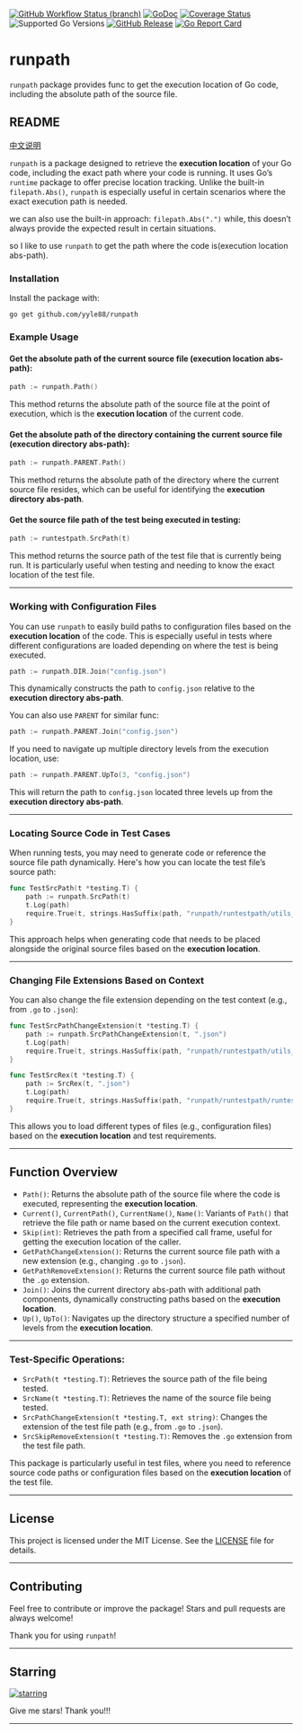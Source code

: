 [![GitHub Workflow Status (branch)](https://img.shields.io/github/actions/workflow/status/yyle88/runpath/release.yml?branch=main&label=BUILD)](https://github.com/yyle88/runpath/actions/workflows/release.yml?query=branch%3Amain)
[![GoDoc](https://pkg.go.dev/badge/github.com/yyle88/runpath)](https://pkg.go.dev/github.com/yyle88/runpath)
[![Coverage Status](https://img.shields.io/coveralls/github/yyle88/runpath/master.svg)](https://coveralls.io/github/yyle88/runpath?branch=main)
![Supported Go Versions](https://img.shields.io/badge/Go-1.22%2C%201.23-lightgrey.svg)
[![GitHub Release](https://img.shields.io/github/release/yyle88/runpath.svg)](https://github.com/yyle88/runpath/releases)
[![Go Report Card](https://goreportcard.com/badge/github.com/yyle88/runpath)](https://goreportcard.com/report/github.com/yyle88/runpath)

# runpath

`runpath` package provides func to get the execution location of Go code, including the absolute path of the source file.

## README

[中文说明](README.zh.md)

`runpath` is a package designed to retrieve the **execution location** of your Go code, including the exact path where your code is running. It uses Go’s `runtime` package to offer precise location tracking. Unlike the built-in `filepath.Abs()`, `runpath` is especially useful in certain scenarios where the exact execution path is needed.

we can also use the built-in approach: ` filepath.Abs(".") ` while, this doesn’t always provide the expected result in certain situations.

so I like to use `runpath` to get the path where the code is(execution location abs-path).

### Installation

Install the package with:

```shell
go get github.com/yyle88/runpath
```

### Example Usage

#### Get the absolute path of the current source file (execution location abs-path):

```go
path := runpath.Path()
```

This method returns the absolute path of the source file at the point of execution, which is the **execution location** of the current code.

#### Get the absolute path of the directory containing the current source file (execution directory abs-path):

```go
path := runpath.PARENT.Path()
```

This method returns the absolute path of the directory where the current source file resides, which can be useful for identifying the **execution directory abs-path**.

#### Get the source file path of the test being executed in testing:

```go
path := runtestpath.SrcPath(t)
```

This method returns the source path of the test file that is currently being run. It is particularly useful when testing and needing to know the exact location of the test file.

---

### Working with Configuration Files

You can use `runpath` to easily build paths to configuration files based on the **execution location** of the code. This is especially useful in tests where different configurations are loaded depending on where the test is being executed.

```go
path := runpath.DIR.Join("config.json")
```

This dynamically constructs the path to `config.json` relative to the **execution directory abs-path**.

You can also use `PARENT` for similar func:

```go
path := runpath.PARENT.Join("config.json")
```

If you need to navigate up multiple directory levels from the execution location, use:

```go
path := runpath.PARENT.UpTo(3, "config.json")
```

This will return the path to `config.json` located three levels up from the **execution directory abs-path**.

---

### Locating Source Code in Test Cases

When running tests, you may need to generate code or reference the source file path dynamically. Here's how you can locate the test file’s source path:

```go
func TestSrcPath(t *testing.T) {
    path := runpath.SrcPath(t)
    t.Log(path)
    require.True(t, strings.HasSuffix(path, "runpath/runtestpath/utils_runtestpath.go"))
}
```

This approach helps when generating code that needs to be placed alongside the original source files based on the **execution location**.

---

### Changing File Extensions Based on Context

You can also change the file extension depending on the test context (e.g., from `.go` to `.json`):

```go
func TestSrcPathChangeExtension(t *testing.T) {
    path := runpath.SrcPathChangeExtension(t, ".json")
    t.Log(path)
    require.True(t, strings.HasSuffix(path, "runpath/runtestpath/utils_runtestpath.json"))
}

func TestSrcRex(t *testing.T) {
    path := SrcRex(t, ".json")
    t.Log(path)
    require.True(t, strings.HasSuffix(path, "runpath/runtestpath/runtestpath.json"))
}
```

This allows you to load different types of files (e.g., configuration files) based on the **execution location** and test requirements.

---

## Function Overview

- `Path()`: Returns the absolute path of the source file where the code is executed, representing the **execution location**.
- `Current()`, `CurrentPath()`, `CurrentName()`, `Name()`: Variants of `Path()` that retrieve the file path or name based on the current execution context.
- `Skip(int)`: Retrieves the path from a specified call frame, useful for getting the execution location of the caller.
- `GetPathChangeExtension()`: Returns the current source file path with a new extension (e.g., changing `.go` to `.json`).
- `GetPathRemoveExtension()`: Returns the current source file path without the `.go` extension.
- `Join()`: Joins the current directory abs-path with additional path components, dynamically constructing paths based on the **execution location**.
- `Up()`, `UpTo()`: Navigates up the directory structure a specified number of levels from the **execution location**.

---

### Test-Specific Operations:

- `SrcPath(t *testing.T)`: Retrieves the source path of the file being tested.
- `SrcName(t *testing.T)`: Retrieves the name of the source file being tested.
- `SrcPathChangeExtension(t *testing.T, ext string)`: Changes the extension of the test file path (e.g., from `.go` to `.json`).
- `SrcSkipRemoveExtension(t *testing.T)`: Removes the `.go` extension from the test file path.

This package is particularly useful in test files, where you need to reference source code paths or configuration files based on the **execution location** of the test file.

---

## License

This project is licensed under the MIT License. See the [LICENSE](LICENSE) file for details.

---

## Contributing

Feel free to contribute or improve the package! Stars and pull requests are always welcome!

Thank you for using `runpath`!

---

## Starring

[![starring](https://starchart.cc/yyle88/runpath.svg?variant=adaptive)](https://starchart.cc/yyle88/runpath)

Give me stars! Thank you!!!

---
